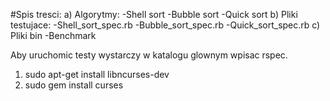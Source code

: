 #Spis tresci:
    a) Algorytmy:
        -Shell sort
        -Bubble sort
        -Quick sort
    b) Pliki testujace:
        -Shell_sort_spec.rb
        -Bubble_sort_spec.rb
        -Quick_sort_spec.rb
    c) Pliki bin
        -Benchmark

Aby uruchomic testy wystarczy w katalogu glownym wpisac rspec.

1. sudo apt-get install libncurses-dev
2. sudo gem install curses

